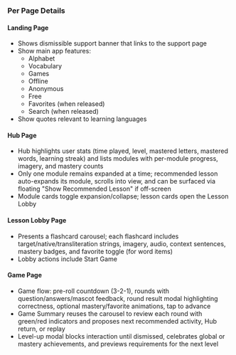 ### Per Page Details

#### Landing Page
- Shows dismissible support banner that links to the support page
- Show main app features:
  - Alphabet
  - Vocabulary
  - Games
  - Offline
  - Anonymous
  - Free
  - Favorites (when released)
  - Search (when released)
- Show quotes relevant to learning languages

#### Hub Page

- Hub highlights user stats (time played, level, mastered letters, mastered words, learning streak) and lists modules with per-module progress, imagery, and mastery counts
- Only one module remains expanded at a time; recommended lesson auto-expands its module, scrolls into view, and can be surfaced via floating "Show Recommended Lesson" if off-screen
- Module cards toggle expansion/collapse; lesson cards open the Lesson Lobby

#### Lesson Lobby Page
- Presents a flashcard carousel; each flashcard includes target/native/transliteration strings, imagery, audio, context sentences, mastery badges, and favorite toggle (for word items)
- Lobby actions include Start Game

#### Game Page
- Game flow: pre-roll countdown (3-2-1), rounds with question/answers/mascot feedback, round result modal highlighting correctness, optional mastery/favorite animations, tap to advance
- Game Summary reuses the carousel to review each round with green/red indicators and proposes next recommended activity, Hub return, or replay
- Level-up modal blocks interaction until dismissed, celebrates global or mastery achievements, and previews requirements for the next level
